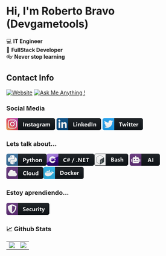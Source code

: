 # Hi, I'm Roberto Bravo (Devgametools)

:computer: **IT Engineer**  
:pencil: **FullStack Developer**  
:eyeglasses: **Never stop learning**  

## Contact Info

[![Website](https://img.shields.io/badge/devgametools.com-Visit-blue)][website]
[![Ask Me Anything !](https://img.shields.io/badge/Ask_me-Anything-green)](https://wa.me/message/7P3G4ZGJRNLDE1)

### Social Media
[<img src="./assets/social/instagram.png"/>][instagram]
[<img src="./assets/social/linkedin.png"/>][linkedin]
[<img src="./assets/social/x.png"/>][X]

### Lets talk about...
<img src="./assets/tech/python.png"/><img src="./assets/tech/csharp_dotnet.png"/><img src="./assets/tech/bash.png"/>
<img src="./assets/tech/ai.png"/><img src="./assets/tech/cloud.png"/><img src="./assets/tech/docker.png"/>

### Estoy aprendiendo...
<img src="./assets/tech/security.png"/>

[website]: https://www.devgametools.com/
[x]: https://x.com/VRobertoBravoT
[linkedin]: https://www.linkedin.com/in/vrbt
[instagram]: https://www.instagram.com/vrobertobravot/

### 📈 Github Stats

<table><tr><td valign="top" width="50%">

<img src="https://github-readme-stats.vercel.app/api?username=devgametools&show_icons=true&count_private=true&hide_border=true" align="left" style="width: 97%" />

</td><td valign="top" width="50%">

<img src="https://github-readme-stats.vercel.app/api/top-langs/?username=devgametools&hide_border=true&layout=compact" align="left" style="width: 97%" />

</td></tr></table>  
